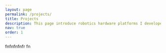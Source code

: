 ```yaml
---
layout: page
permalink: /projects/
title: Projects
description: This page introduce robotics hardware platforms I developed for research in Ph.D. degree from 2017 to now.
nav: true
order: 1
---
```




fnfnfnfnfr fn


